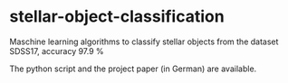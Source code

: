 # stellar-object-classification
Maschine learning algorithms to classify stellar objects from the dataset SDSS17, accuracy 97.9 %

The python script and the project paper (in German) are available.
